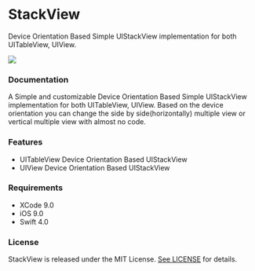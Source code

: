 # StackView
Device Orientation Based Simple UIStackView implementation for both UITableView, UIView.

![](https://media.giphy.com/media/3ohhwsbaQGZ7lZYnFC/giphy.gif)

### Documentation ###

A Simple and customizable Device Orientation Based Simple UIStackView implementation for both UITableView, UIView. Based on the device orientation you can change the side by side(horizontally) multiple view or vertical multiple view with almost no code. 

### Features ###

* UITableView Device Orientation Based UIStackView
* UIView Device Orientation Based UIStackView

### Requirements ###

* XCode 9.0
* iOS 9.0
* Swift 4.0

### License ###

StackView is released under the MIT License. [See LICENSE](https://github.com/rajubd49/StackView/blob/master/LICENSE) for details.
